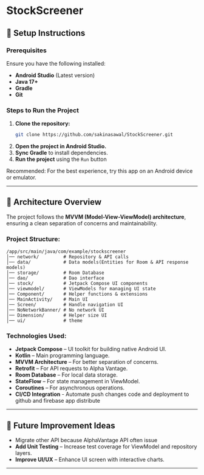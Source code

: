 # StockScreener

## 📌 Setup Instructions

### Prerequisites

Ensure you have the following installed:

- **Android Studio** (Latest version)
- **Java 17+**
- **Gradle** 
- **Git**

### Steps to Run the Project

1. **Clone the repository:**
   ```sh
   git clone https://github.com/sakinasawal/StockScreener.git
   ```
2. **Open the project in Android Studio.**
3. **Sync Gradle** to install dependencies.
4. **Run the project** using the `Run` button

Recommended: For the best experience, try this app on an Android device or emulator.

---

## 📌 Architecture Overview

The project follows the **MVVM (Model-View-ViewModel) architecture**, ensuring a clean separation of concerns and maintainability.

### **Project Structure:**

```
/app/src/main/java/com/example/stockscreener
│── network/         # Repository & API calls
│── data/            # Data models(Entities for Room & API response models)
│── storage/         # Room Database
│── dao/             # Dao interface
│── stock/           # Jetpack Compose UI components
│── viewmodel/       # ViewModels for managing UI state
│── Component/       # Helper functions & extensions
│── MainActivity/    # Main UI
│── Screen/          # Handle navigation UI
│── NoNetworkBanner/ # No network UI
│── Dimension/       # Helper size UI
│── ui/              # theme 
```

### **Technologies Used:**

- **Jetpack Compose** – UI toolkit for building native Android UI.
- **Kotlin** – Main programming language.
- **MVVM Architecture** – For better separation of concerns.
- **Retrofit** – For API requests to Alpha Vantage.
- **Room Database** – For local data storage.
- **StateFlow** – For state management in ViewModel.
- **Coroutines** – For asynchronous operations.
- **CI/CD Integration** - Automate push changes code and deployment to github and firebase app distribute

---

## 📌 Future Improvement Ideas

- Migrate other API because AlphaVantage API often issue
- **Add Unit Testing** – Increase test coverage for ViewModel and repository layers.
- **Improve UI/UX** – Enhance UI screen with interactive charts.

---

